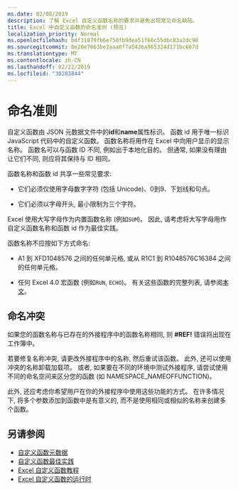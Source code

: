 ```yaml
---
ms.date: 02/08/2019
description: 了解 Excel 自定义函数名称的要求并避免出现常见命名缺陷。
title: Excel 中自定义函数的命名准则 (预览)
localization_priority: Normal
ms.openlocfilehash: bdf31879fb6e750fb9dea51f66c55dbc83a2dc90
ms.sourcegitcommit: 8e20e7663be2aaa0f7a5436a965324d171bc667d
ms.translationtype: MT
ms.contentlocale: zh-CN
ms.lasthandoff: 02/22/2019
ms.locfileid: "30203844"
---
```

# <a name="naming-guidelines"></a>命名准则

自定义函数由 JSON 元数据文件中的**id**和**name**属性标识。 函数 id 用于唯一标识 JavaScript 代码中的自定义函数。 函数名称将用作在 Excel 中向用户显示的显示名称。 函数名可以与函数 ID 不同, 例如出于本地化目的。 但通常, 如果没有理由让它们不同, 则应将其保持与 ID 相同。

函数名称和函数 id 共享一些常见要求:

- 它们必须仅使用字母数字字符 (包括 Unicode)、0到9、下划线和句点。

- 它们必须以字母开头, 最小限制为三个字符。

Excel 使用大写字母作为内置函数名称 (例如`SUM`)。 因此, 请考虑将大写字母用作自定义函数名称和函数 id 作为最佳实践。

函数名称不应按如下方式命名:

- A1 到 XFD1048576 之间的任何单元格, 或从 R1C1 到 R1048576C16384 之间的任何单元格。

- 任何 Excel 4.0 宏函数 (例如`RUN`, `ECHO`)。  有关这些函数的完整列表, 请参阅[本文](https://www.microsoft.com/en-us/download/details.aspx?id=1465)。

## <a name="naming-conflicts"></a>命名冲突

如果您的函数名称与已存在的外接程序中的函数名称相同, 则 **#REF!** 错误将出现在工作簿中。

若要修复名称冲突, 请更改外接程序中的名称, 然后重试该函数。 此外, 还可以使用冲突的名称卸载加载项。 或者, 如果要在不同的环境中测试外接程序, 请尝试使用不同的命名空间来区分您的函数 (如 NAMESPACE_NAMEOFFUNCTION)。

此外, 还应考虑你希望用户在你的外接程序中使用这些功能的方式。 在许多情况下, 将多个参数添加到函数中是有意义的, 而不是使用相同或相似的名称来创建多个函数。

## <a name="see-also"></a>另请参阅

* [自定义函数元数据](custom-functions-json.md)
* [自定义函数最佳实践](custom-functions-best-practices.md)
* [Excel 自定义函数教程](../tutorials/excel-tutorial-create-custom-functions.md)
* [Excel 自定义函数的运行时](custom-functions-runtime.md)
